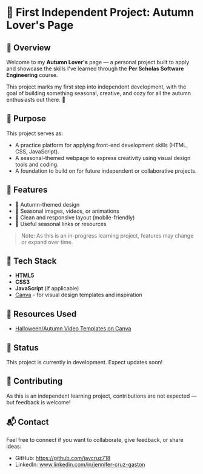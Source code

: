 # 🍂 First Independent Project: Autumn Lover's Page

## 📌 Overview
Welcome to my **Autumn Lover's** page — a personal project built to apply and showcase the skills I've learned through the **Per Scholas Software Engineering** course.

This project marks my first step into independent development, with the goal of building something seasonal, creative, and cozy for all the autumn enthusiasts out there. 🍁

## 🎯 Purpose
This project serves as:
- A practice platform for applying front-end development skills (HTML, CSS, JavaScript).
- A seasonal-themed webpage to express creativity using visual design tools and coding.
- A foundation to build on for future independent or collaborative projects.

## 🌟 Features
- 🎃 Autumn-themed design
- 🍁 Seasonal images, videos, or animations
- 🍂 Clean and responsive layout (mobile-friendly)
- 🔗 Useful seasonal links or resources

> Note: As this is an in-progress learning project, features may change or expand over time.

## 🧰 Tech Stack
- **HTML5**
- **CSS3**
- **JavaScript** (if applicable)
- [Canva](https://www.canva.com/) - for visual design templates and inspiration

## 📎 Resources Used
- [Halloween/Autumn Video Templates on Canva](https://www.canva.com/s/templates?query=Halloween+videos)

## 🚧 Status
This project is currently in development. Expect updates soon!

## 🤝 Contributing
As this is an independent learning project, contributions are not expected — but feedback is welcome!

## 📬 Contact
Feel free to connect if you want to collaborate, give feedback, or share ideas:
- GitHub: https://github.com/jaycruz718
- LinkedIn: www.linkedin.com/in/jennifer-cruz-gaston
